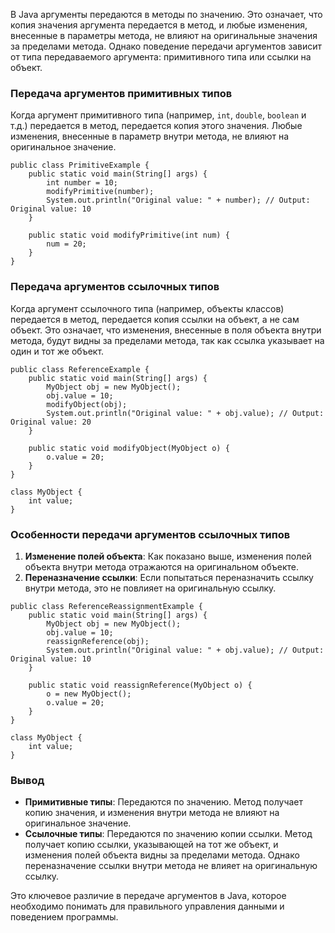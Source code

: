 В Java аргументы передаются в методы по значению. Это означает, что копия значения аргумента передается в метод, и любые изменения, внесенные в параметры метода, не влияют на оригинальные значения за пределами метода. Однако поведение передачи аргументов зависит от типа передаваемого аргумента: примитивного типа или ссылки на объект.

### Передача аргументов примитивных типов

Когда аргумент примитивного типа (например, `int`, `double`, `boolean` и т.д.) передается в метод, передается копия этого значения. Любые изменения, внесенные в параметр внутри метода, не влияют на оригинальное значение.

```
public class PrimitiveExample {
    public static void main(String[] args) {
        int number = 10;
        modifyPrimitive(number);
        System.out.println("Original value: " + number); // Output: Original value: 10
    }

    public static void modifyPrimitive(int num) {
        num = 20;
    }
}
```

### Передача аргументов ссылочных типов

Когда аргумент ссылочного типа (например, объекты классов) передается в метод, передается копия ссылки на объект, а не сам объект. Это означает, что изменения, внесенные в поля объекта внутри метода, будут видны за пределами метода, так как ссылка указывает на один и тот же объект.

```
public class ReferenceExample {
    public static void main(String[] args) {
        MyObject obj = new MyObject();
        obj.value = 10;
        modifyObject(obj);
        System.out.println("Original value: " + obj.value); // Output: Original value: 20
    }

    public static void modifyObject(MyObject o) {
        o.value = 20;
    }
}

class MyObject {
    int value;
}
```

### Особенности передачи аргументов ссылочных типов

1. **Изменение полей объекта**: Как показано выше, изменения полей объекта внутри метода отражаются на оригинальном объекте.
2. **Переназначение ссылки**: Если попытаться переназначить ссылку внутри метода, это не повлияет на оригинальную ссылку.

```
public class ReferenceReassignmentExample {
    public static void main(String[] args) {
        MyObject obj = new MyObject();
        obj.value = 10;
        reassignReference(obj);
        System.out.println("Original value: " + obj.value); // Output: Original value: 10
    }

    public static void reassignReference(MyObject o) {
        o = new MyObject();
        o.value = 20;
    }
}

class MyObject {
    int value;
}
```

### Вывод

- **Примитивные типы**: Передаются по значению. Метод получает копию значения, и изменения внутри метода не влияют на оригинальное значение.
- **Ссылочные типы**: Передаются по значению копии ссылки. Метод получает копию ссылки, указывающей на тот же объект, и изменения полей объекта видны за пределами метода. Однако переназначение ссылки внутри метода не влияет на оригинальную ссылку.

Это ключевое различие в передаче аргументов в Java, которое необходимо понимать для правильного управления данными и поведением программы.